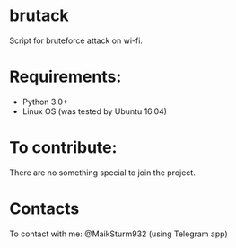 # brutack
Script for bruteforce attack on wi-fi. 

# Requirements:
- Python 3.0+
- Linux OS (was tested by Ubuntu 16.04)

# To contribute:
There are no something special to join the project.

# Contacts
To contact with me: @MaikSturm932 (using Telegram app)

